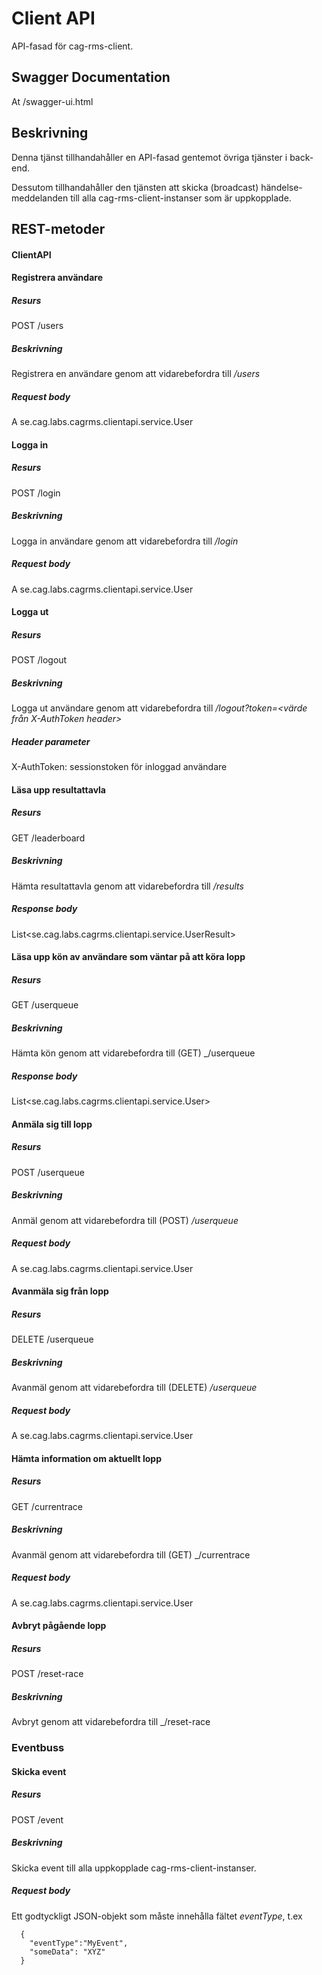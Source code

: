 Client API
==========
API-fasad för cag-rms-client.

Swagger Documentation
---------------------
At <host>/swagger-ui.html

Beskrivning
-------------
Denna tjänst tillhandahåller en API-fasad gentemot övriga tjänster i back-end.

Dessutom tillhandahåller den tjänsten att skicka (broadcast) händelse-meddelanden
till alla cag-rms-client-instanser som är uppkopplade.

REST-metoder
-----------------------
#### ClientAPI

#### Registrera användare
##### Resurs
POST /users

##### Beskrivning
Registrera en användare genom att vidarebefordra till _<user-manager>/users_

##### Request body
A se.cag.labs.cagrms.clientapi.service.User

#### Logga in
##### Resurs
POST /login

##### Beskrivning
Logga in användare genom att vidarebefordra till _<user-manager>/login_

##### Request body
A se.cag.labs.cagrms.clientapi.service.User

#### Logga ut
##### Resurs
POST /logout

##### Beskrivning
Logga ut användare genom att vidarebefordra till _<user-manager>/logout?token=<värde från X-AuthToken header>_

##### Header parameter
X-AuthToken: sessionstoken för inloggad användare

#### Läsa upp resultattavla
##### Resurs
GET /leaderboard

##### Beskrivning
Hämta resultattavla genom att vidarebefordra till _<leaderboard>/results_

##### Response body
List<se.cag.labs.cagrms.clientapi.service.UserResult>

#### Läsa upp kön av användare som väntar på att köra lopp
##### Resurs
GET /userqueue

##### Beskrivning
Hämta kön genom att vidarebefordra till (GET) _<race-administrator>/userqueue

##### Response body
List<se.cag.labs.cagrms.clientapi.service.User>

#### Anmäla sig till lopp
##### Resurs
POST /userqueue

##### Beskrivning
Anmäl genom att vidarebefordra till (POST) _<race-administrator>/userqueue_

##### Request body
A se.cag.labs.cagrms.clientapi.service.User

#### Avanmäla sig från lopp
##### Resurs
DELETE /userqueue

##### Beskrivning
Avanmäl genom att vidarebefordra till (DELETE) _<race-administrator>/userqueue_

##### Request body
A se.cag.labs.cagrms.clientapi.service.User

#### Hämta information om aktuellt lopp
##### Resurs
GET /currentrace

##### Beskrivning
Avanmäl genom att vidarebefordra till (GET) _<race-administrator>/currentrace

##### Request body
A se.cag.labs.cagrms.clientapi.service.User

#### Avbryt pågående lopp
##### Resurs
POST /reset-race

##### Beskrivning
Avbryt genom att vidarebefordra till _<race-administrator>/reset-race

### Eventbuss

#### Skicka event
##### Resurs
POST /event

##### Beskrivning
Skicka event till alla uppkopplade cag-rms-client-instanser.

##### Request body
Ett godtyckligt JSON-objekt som måste innehålla fältet _eventType_, t.ex

      {
        "eventType":"MyEvent",
        "someData": "XYZ"
      }
